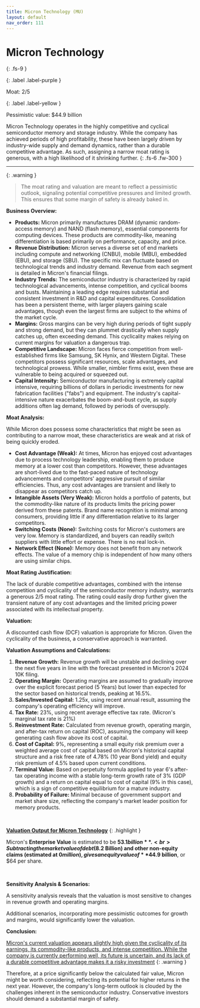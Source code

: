 ```yaml
---
title: Micron Technology (MU)
layout: default
nav_order: 111
---
```


# Micron Technology
{: .fs-9 }

{: .label .label-purple }

Moat: 2/5

{: .label .label-yellow }

Pessimistic value: $44.9 billion

Micron Technology operates in the highly competitive and cyclical semiconductor memory and storage industry. While the company has achieved periods of high profitability, these have been largely driven by industry-wide supply and demand dynamics, rather than a durable competitive advantage. As such, assigning a narrow moat rating is generous, with a high likelihood of it shrinking further.
{: .fs-6 .fw-300 }

---

{: .warning } 
>The moat rating and valuation are meant to reflect a pessimistic outlook, signaling potential competitive pressures and limited growth. This ensures that some margin of safety is already baked in.

**Business Overview:**

* **Products:** Micron primarily manufactures DRAM (dynamic random-access memory) and NAND (flash memory), essential components for computing devices. These products are commodity-like, meaning differentiation is based primarily on performance, capacity, and price.
* **Revenue Distribution:** Micron serves a diverse set of end markets including compute and networking (CNBU), mobile (MBU), embedded (EBU), and storage (SBU). The specific mix can fluctuate based on technological trends and industry demand. Revenue from each segment is detailed in Micron's financial filings.
* **Industry Trends:** The semiconductor industry is characterized by rapid technological advancements, intense competition, and cyclical booms and busts. Maintaining a leading edge requires substantial and consistent investment in R&D and capital expenditures.  Consolidation has been a persistent theme, with larger players gaining scale advantages, though even the largest firms are subject to the whims of the market cycle.
* **Margins:** Gross margins can be very high during periods of tight supply and strong demand, but they can plummet drastically when supply catches up, often exceeding demand. This cyclicality makes relying on current margins for valuation a dangerous trap.
* **Competitive Landscape:**  Micron faces fierce competition from well-established firms like Samsung, SK Hynix, and Western Digital. These competitors possess significant resources, scale advantages, and technological prowess. While smaller, nimbler firms exist, even these are vulnerable to being acquired or squeezed out.
* **Capital Intensity:** Semiconductor manufacturing is extremely capital intensive, requiring billions of dollars in periodic investments for new fabrication facilities ("fabs") and equipment. The industry's capital-intensive nature exacerbates the boom-and-bust cycle, as supply additions often lag demand, followed by periods of oversupply.

**Moat Analysis:**

While Micron does possess some characteristics that might be seen as contributing to a narrow moat, these characteristics are weak and at risk of being quickly eroded.

* **Cost Advantage (Weak):** At times, Micron has enjoyed cost advantages due to process technology leadership, enabling them to produce memory at a lower cost than competitors. However, these advantages are short-lived due to the fast-paced nature of technology advancements and competitors' aggressive pursuit of similar efficiencies. Thus, any cost advantages are transient and likely to disappear as competitors catch up.
* **Intangible Assets (Very Weak):** Micron holds a portfolio of patents, but the commodity-like nature of its products limits the pricing power derived from these patents.  Brand name recognition is minimal among consumers, providing little if any differentiation relative to its larger competitors.
* **Switching Costs (None):** Switching costs for Micron's customers are very low. Memory is standardized, and buyers can readily switch suppliers with little effort or expense. There is no real lock-in.
* **Network Effect (None):** Memory does not benefit from any network effects. The value of a memory chip is independent of how many others are using similar chips.

**Moat Rating Justification:**

The lack of durable competitive advantages, combined with the intense competition and cyclicality of the semiconductor memory industry, warrants a generous 2/5 moat rating. The rating could easily drop further given the transient nature of any cost advantages and the limited pricing power associated with its intellectual property.

**Valuation:**

A discounted cash flow (DCF) valuation is appropriate for Micron. Given the cyclicality of the business, a conservative approach is warranted.

**Valuation Assumptions and Calculations:**

1. **Revenue Growth:** Revenue growth will be unstable and declining over the next five years in line with the forecast presented in Micron's 2024 10K filing.
2. **Operating Margin:** Operating margins are assumed to gradually improve over the explicit forecast period (5 Years) but lower than expected for the sector based on historical trends, peaking at 16.5%.
3. **Sales/Invested Capital:** 1.25x, using recent annual result, assuming the company's operating efficiency will improve.
4. **Tax Rate:** 23%, using recent average effective tax rate. (Micron's marginal tax rate is 21%)
5. **Reinvestment Rate:** Calculated from revenue growth, operating margin, and after-tax return on capital (ROC), assuming the company will keep generating cash flow above its cost of capital. 
6. **Cost of Capital:** 9%, representing a small equity risk premium over a weighted average cost of capital based on Micron's historical capital structure and a risk free rate of 4.78% (10 year Bond yield) and equity risk premium of 4.5% based upon current conditions.
7. **Terminal Value:** Based on perpetuity formula applied to year 6's after-tax operating income with a stable long-term growth rate of 3% (GDP growth) and a return on capital equal to cost of capital (9% in this case), which is a sign of competitive equilibrium for a mature industry.
8. **Probability of Failure:** Minimal because of government support and market share size, reflecting the company's market leader position for memory products.

<br>

<ins>**Valuation Output for Micron Technology**</ins>
{: .highlight }

Micron's **Enterprise Value** is estimated to be **$53.1 billion**.
<br>Subtracting the market value of debt ($8.2 Billion) and other non-equity claims (estimated at $0 million), gives an equity value of **$44.9 billion**, or $64 per share.

<br>

**Sensitivity Analysis & Scenarios:**

A sensitivity analysis reveals that the valuation is most sensitive to changes in revenue growth and operating margins.

Additional scenarios, incorporating more pessimistic outcomes for growth and margins, would significantly lower the valuation.

**Conclusion:**

<ins>Micron's current valuation appears slightly high given the cyclicality of its earnings, its commodity-like products, and intense competition. While the company is currently performing well, its future is uncertain, and its lack of a durable competitive advantage makes it a risky investment</ins>
{: .warning }


Therefore, at a price significantly below the calculated fair value, Micron might be worth considering, reflecting its potential for higher returns in the next year. However, the company's long-term outlook is clouded by the challenges inherent in the semiconductor industry.  Conservative investors should demand a substantial margin of safety.
